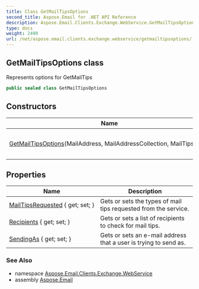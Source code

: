 ```yaml
---
title: Class GetMailTipsOptions
second_title: Aspose.Email for .NET API Reference
description: Aspose.Email.Clients.Exchange.WebService.GetMailTipsOptions class. Represents options for GetMailTips
type: docs
weight: 2490
url: /net/aspose.email.clients.exchange.webservice/getmailtipsoptions/
---
```

## GetMailTipsOptions class

Represents options for GetMailTips

```csharp
public sealed class GetMailTipsOptions
```

## Constructors

| Name | Description |
| --- | --- |
| [GetMailTipsOptions](getmailtipsoptions/)(MailAddress, MailAddressCollection, MailTipsType) | Initializes a new instance of the `GetMailTipsOptions` class |

## Properties

| Name | Description |
| --- | --- |
| [MailTipsRequested](../../aspose.email.clients.exchange.webservice/getmailtipsoptions/mailtipsrequested/) { get; set; } | Gets or sets the types of mail tips requested from the service. |
| [Recipients](../../aspose.email.clients.exchange.webservice/getmailtipsoptions/recipients/) { get; set; } | Gets or sets a list of recipients to check for mail tips. |
| [SendingAs](../../aspose.email.clients.exchange.webservice/getmailtipsoptions/sendingas/) { get; set; } | Gets or sets an e-mail address that a user is trying to send as. |

### See Also

* namespace [Aspose.Email.Clients.Exchange.WebService](../../aspose.email.clients.exchange.webservice/)
* assembly [Aspose.Email](../../)


